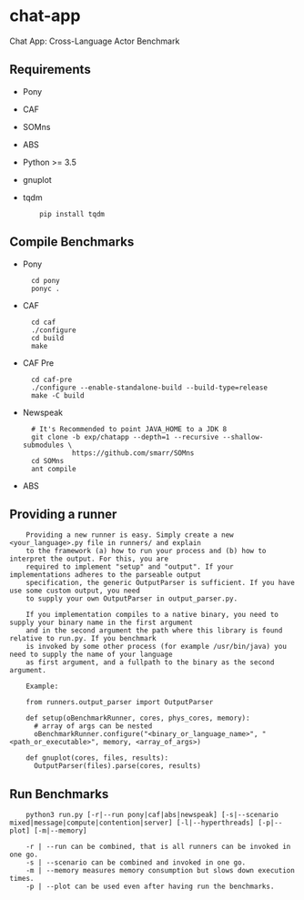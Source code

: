 # chat-app
Chat App: Cross-Language Actor Benchmark

## Requirements
  * Pony
  * CAF
  * SOMns
  * ABS
  * Python >= 3.5
  * gnuplot
  * tqdm

            pip install tqdm

## Compile Benchmarks
* Pony

        cd pony
        ponyc .

* CAF

        cd caf
        ./configure
        cd build
        make

* CAF Pre

        cd caf-pre
        ./configure --enable-standalone-build --build-type=release
        make -C build

* Newspeak

        # It's Recommended to point JAVA_HOME to a JDK 8
        git clone -b exp/chatapp --depth=1 --recursive --shallow-submodules \
                  https://github.com/smarr/SOMns
        cd SOMns
        ant compile

* ABS

## Providing a runner
        Providing a new runner is easy. Simply create a new <your_language>.py file in runners/ and explain
        to the framework (a) how to run your process and (b) how to interpret the output. For this, you are
        required to implement "setup" and "output". If your implementations adheres to the parseable output
        specification, the generic OutputParser is sufficient. If you have use some custom output, you need
        to supply your own OutputParser in output_parser.py.

        If you implementation compiles to a native binary, you need to supply your binary name in the first argument
        and in the second argument the path where this library is found relative to run.py. If you benchmark
        is invoked by some other process (for example /usr/bin/java) you need to supply the name of your language
        as first argument, and a fullpath to the binary as the second argument.

        Example:

        from runners.output_parser import OutputParser

        def setup(oBenchmarkRunner, cores, phys_cores, memory):
          # array of args can be nested
          oBenchmarkRunner.configure("<binary_or_language_name>", "<path_or_executable>", memory, <array_of_args>)

        def gnuplot(cores, files, results):
          OutputParser(files).parse(cores, results)

## Run Benchmarks

        python3 run.py [-r|--run pony|caf|abs|newspeak] [-s|--scenario mixed|message|compute|contention|server] [-l|--hyperthreads] [-p|--plot] [-m|--memory]

        -r | --run can be combined, that is all runners can be invoked in one go.
        -s | --scenario can be combined and invoked in one go.
        -m | --memory measures memory consumption but slows down execution times.
        -p | --plot can be used even after having run the benchmarks.
